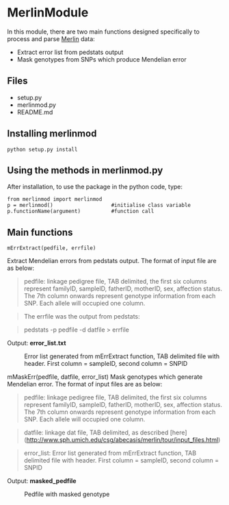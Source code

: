 MerlinModule
==========
In this module, there are two main functions designed specifically to process and parse [Merlin](http://www.sph.umich.edu/csg/abecasis/merlin/tour/linkage.html) data:

* Extract error list from pedstats output
* Mask genotypes from SNPs which produce Mendelian error 


Files
-----
* setup.py
* merlinmod.py
* README.md

Installing merlinmod
--------------------

    python setup.py install


Using the methods in merlinmod.py
---------------------------------
After installation, to use the package in the python code, type:

    from merlinmod import merlinmod
    p = merlinmod()                   #initialise class variable
    p.functionName(argument)          #function call  


Main functions
--------------

    mErrExtract(pedfile, errfile)
Extract Mendelian errors from pedstats output. The format of input file are as below:

> pedfile: linkage pedigree file, TAB delimited, the first six columns represent familyID, sampleID, fatherID, motherID, sex, affection status. The 7th column onwards represent genotype information from each SNP. Each allele will occupied one column.

> The errfile was the output from pedstats:

> pedstats -p pedfile -d datfile > errfile

Output: **error_list.txt**
<dl>
  <dd> Error list generated from mErrExtract function, TAB delimited file with header. First column = sampleID, second column = SNPID </dd>
</dl>
    mMaskErr(pedfile, datfile, error_list)
Mask genotypes which generate Mendelian error. The format of input files are as below:

> pedfile: linkage pedigree file, TAB delimited, the first six columns represent familyID, sampleID, fatherID, motherID, sex, affection status. The 7th column onwards represent genotype information from each SNP. Each allele will occupied one column.

> datfile: linkage dat file, TAB delimited, as described [here] (http://www.sph.umich.edu/csg/abecasis/merlin/tour/input_files.html)

> error_list:
> Error list generated from mErrExtract function, TAB delimited file with header. First column = sampleID, second column = SNPID

Output: **masked_pedfile**
<dl>
  <dd> Pedfile with masked genotype </dd>
</dl>






